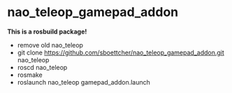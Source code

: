 nao_teleop_gamepad_addon
========================

**This is a rosbuild package!**

* remove old nao_teleop
* git clone https://github.com/sboettcher/nao_teleop_gamepad_addon.git nao_teleop
* roscd nao_teleop
* rosmake
* roslaunch nao_teleop gamepad_addon.launch
